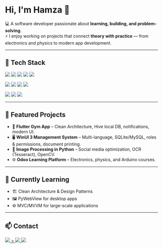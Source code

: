 # Hi, I'm Hamza 👋

💻 A software developer passionate about **learning, building, and problem-solving**.  
⚡ I enjoy working on projects that connect **theory with practice** — from electronics and physics to modern app development.

---

## 🔧 Tech Stack
<p>
  <img src="https://img.shields.io/badge/Python-f2cdcd?logo=python&logoColor=302d41" />
  <img src="https://img.shields.io/badge/Dart-f5e0dc?logo=dart&logoColor=1e1e2e" />
  <img src="https://img.shields.io/badge/JavaScript-fab387?logo=javascript&logoColor=1e1e2e" />
  <img src="https://img.shields.io/badge/C%23-94e2d5?logo=c-sharp&logoColor=1e1e2e" />
  <img src="https://img.shields.io/badge/SQL-a6e3a1?logo=sqlite&logoColor=1e1e2e" />
</p>

<p>
  <img src="https://img.shields.io/badge/Flutter-89b4fa?logo=flutter&logoColor=1e1e2e" />
  <img src="https://img.shields.io/badge/Next.js-cba6f7?logo=next.js&logoColor=1e1e2e" />
  <img src="https://img.shields.io/badge/WinUI-f9e2af?logo=windows&logoColor=1e1e2e" />
  <img src="https://img.shields.io/badge/Odoo-f38ba8?logo=odoo&logoColor=1e1e2e" />
</p>

<p>
  <img src="https://img.shields.io/badge/Docker-94e2d5?logo=docker&logoColor=1e1e2e" />
  <img src="https://img.shields.io/badge/Git-fab387?logo=git&logoColor=1e1e2e" />
  <img src="https://img.shields.io/badge/Figma-eba0ac?logo=figma&logoColor=1e1e2e" />
</p>

---

## 📌 Featured Projects
- 📱 **Flutter Gym App** – Clean Architecture, Hive local DB, notifications, modern UI.  
- 🖥️ **WinUI 3 Management System** – Multi-language, SQLite/MySQL, roles & permissions, document printing.  
- 🐍 **Image Processing in Python** – Social media optimization, OCR (Tesseract), OpenCV.  
- 🌐 **Odoo Learning Platform** – Electronics, physics, and Arduino courses.  

---

## 🎯 Currently Learning
- 🏗️ Clean Architecture & Design Patterns  
- 🖼️ PyWebView for desktop apps  
- ⚙️ MVC/MVVM for large-scale applications  

---

## 📫 Contact
<p>
  <a href="#">
    <img src="https://img.shields.io/badge/Email-f38ba8?logo=gmail&logoColor=1e1e2e" />
  </a>
 <a href="#">>
    <img src="https://img.shields.io/badge/LinkedIn-89b4fa?logo=linkedin&logoColor=1e1e2e" />
  </a>
  <a href="#">
    <img src="https://img.shields.io/badge/Portfolio-a6e3a1?logo=vercel&logoColor=1e1e2e" />
  </a>
</p>